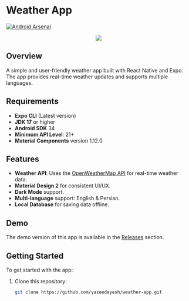 # Weather App

[![Android Arsenal](https://img.shields.io/badge/Android%20Arsenal-Weather%20App-brightgreen.svg?style=flat)](https://android-arsenal.com/details/3/7678)

<p align="center"><img src="assets/screenshot-1.png" /></p>

## Overview
A simple and user-friendly weather app built with React Native and Expo. The app provides real-time weather updates and supports multiple languages.

## Requirements
- **Expo CLI** (Latest version)
- **JDK 17** or higher
- **Android SDK** 34
- **Minimum API Level**: 21+
- **Material Components** version 1.12.0

## Features
- **Weather API**: Uses the [OpenWeatherMap API](https://openweathermap.org/) for real-time weather data.
- **Material Design 2** for consistent UI/UX.
- **Dark Mode** support.
- **Multi-language** support: English & Persian.
- **Local Database** for saving data offline.

## Demo
The demo version of this app is available in the [Releases](https://github.com/yazeedayesh/weather-app/releases) section.

## Getting Started
To get started with the app:
1. Clone this repository:
   ```bash
   git clone https://github.com/yazeedayesh/weather-app.git
